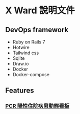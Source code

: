 # X Ward 說明文件

## DevOps framework

- Ruby on Rails 7
- Hotwire
- Tailwind css
- Sqlite
- Draw.io
- Docker
- Docker-compose

## Features

### [PCR 陽性住院病患動態看板](./docs/pcr.md)
